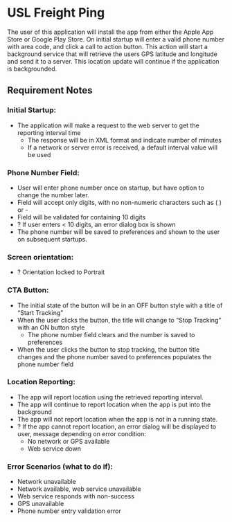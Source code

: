 # USL Freight Ping

The user of this application will install the app from either the Apple App Store or Google Play
Store.  On initial startup will enter a valid phone number with area code, and click a call to
action button.  This action will start a background service that will retrieve the users GPS
latitude and longitude and send it to a server.  This location update will continue if the
application is backgrounded.

## Requirement Notes

### Initial Startup:
- The application will make a request to the web server to get the reporting interval time
    - The response will be in XML format and indicate number of minutes
    - If a network or server error is received, a default interval value will be used

### Phone Number Field:
- User will enter phone number once on startup, but have option to change the number later.
- Field will accept only digits, with no non-numeric characters such as ( ) or -
- Field will be validated for containing 10 digits
- ? If user enters < 10 digits, an error dialog box is shown
- The phone number will be saved to preferences and shown to the user on subsequent startups.

### Screen orientation:
- ? Orientation locked to Portrait

### CTA Button:
- The initial state of the button will be in an OFF button style with a title of “Start Tracking”
- When the user clicks the button, the title will change to “Stop Tracking” with an ON button style
    - The phone number field clears and the number is saved to preferences
- When the user clicks the button to stop tracking, the button title changes and the phone number saved to preferences populates the phone number field

### Location Reporting:
- The app will report location using the retrieved reporting interval.
- The app will continue to report location when the app is put into the background
- The app will not report location when the app is not in a running state.
- ? If the app cannot report location, an error dialog will be displayed to user, message depending on error condition:
    - No network or GPS available
    - Web service down

### Error Scenarios (what to do if):
- Network unavailable
- Network available, web service unavailable
- Web service responds with non-success
- GPS unavailable
- Phone number entry validation error
